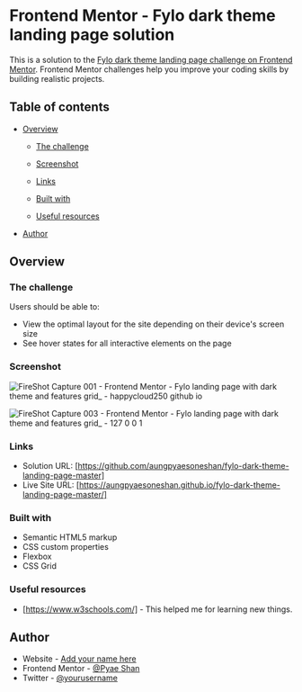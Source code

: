 # Frontend Mentor - Fylo dark theme landing page solution

This is a solution to the [Fylo dark theme landing page challenge on Frontend Mentor](https://www.frontendmentor.io/challenges/fylo-dark-theme-landing-page-5ca5f2d21e82137ec91a50fd). Frontend Mentor challenges help you improve your coding skills by building realistic projects.

## Table of contents

- [Overview](#overview)

  - [The challenge](#the-challenge)
  - [Screenshot](#screenshot)
  - [Links](#links)

  - [Built with](#built-with)

  - [Useful resources](#useful-resources)

- [Author](#author)

## Overview

### The challenge

Users should be able to:

- View the optimal layout for the site depending on their device's screen size
- See hover states for all interactive elements on the page

### Screenshot
![FireShot Capture 001 - Frontend Mentor - Fylo landing page with dark theme and features grid_ - happycloud250 github io](https://user-images.githubusercontent.com/72793369/161099335-ff25f8cf-5e06-4823-a54a-336cb46951a0.png)


![FireShot Capture 003 - Frontend Mentor - Fylo landing page with dark theme and features grid_ - 127 0 0 1](https://user-images.githubusercontent.com/72793369/161099356-31fc70e7-163b-45e0-9211-8a6c50f07bf5.png)






### Links

- Solution URL: [https://github.com/aungpyaesoneshan/fylo-dark-theme-landing-page-master]
- Live Site URL: [https://aungpyaesoneshan.github.io/fylo-dark-theme-landing-page-master/]

### Built with

- Semantic HTML5 markup
- CSS custom properties
- Flexbox
- CSS Grid

### Useful resources

- [https://www.w3schools.com/] - This helped me for learning new things.

## Author

- Website - [Add your name here](https://www.your-site.com)
- Frontend Mentor - [@Pyae Shan](https://www.frontendmentor.io/profile/Happycloud250)
- Twitter - [@yourusername](https://www.twitter.com/yourusername)
